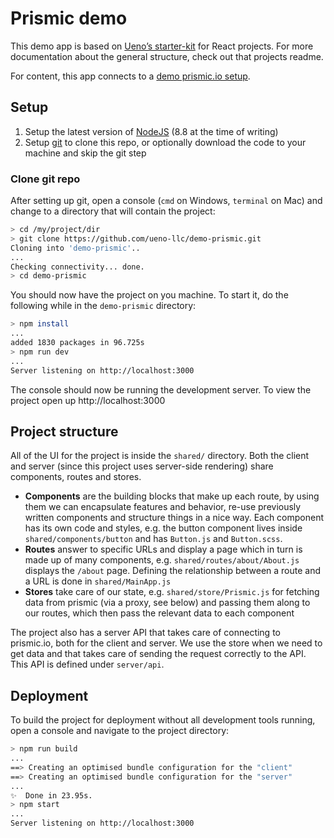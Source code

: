 
# Prismic demo

This demo app is based on [Ueno’s starter-kit](https://github.com/ueno-llc/starter-kit-universally/) for React projects. For more documentation about the general structure, check out that projects readme.

For content, this app connects to a [demo prismic.io setup](https://ueno-starter-kit-universally-test.prismic.io/).

## Setup

1. Setup the latest version of [NodeJS](https://nodejs.org/en/) (8.8 at the time of writing)
2. Setup [git](https://git-scm.com/downloads) to clone this repo, or optionally download the code to your machine and skip the git step

### Clone git repo

After setting up git, open a console (`cmd` on Windows, `terminal` on Mac) and change to a directory that will contain the project:

```bash
> cd /my/project/dir
> git clone https://github.com/ueno-llc/demo-prismic.git
Cloning into 'demo-prismic'..
...
Checking connectivity... done.
> cd demo-prismic
```

You should now have the project on you machine. To start it, do the following while in the `demo-prismic` directory:

```bash
> npm install
...
added 1830 packages in 96.725s
> npm run dev
...
Server listening on http://localhost:3000
```

The console should now be running the development server. To view the project open up http://localhost:3000

## Project structure

All of the UI for the project is inside the `shared/` directory. Both the client and server (since this project uses server-side rendering) share components, routes and stores.

* **Components** are the building blocks that make up each route, by using them we can  encapsulate features and behavior, re-use previously written components and structure things in a nice way. Each component has its own code and styles, e.g. the button component lives inside `shared/components/button` and has `Button.js` and `Button.scss`.
* **Routes** answer to specific URLs and display a page which in turn is made up of many components, e.g. `shared/routes/about/About.js` displays the `/about` page. Defining the relationship between a route and a URL is done in `shared/MainApp.js`
* **Stores** take care of our state, e.g. `shared/store/Prismic.js` for fetching data from prismic (via a proxy, see below) and passing them along to our routes, which then pass the relevant data to each component

The project also has a server API that takes care of connecting to prismic.io, both for the client and server. We use the store when we need to get data and that takes care of sending the request correctly to the API. This API is defined under `server/api`.

## Deployment

To build the project for deployment without all development tools running, open a console and navigate to the project directory:

```bash
> npm run build
...
==> Creating an optimised bundle configuration for the "client"
==> Creating an optimised bundle configuration for the "server"
...
✨  Done in 23.95s.
> npm start
...
Server listening on http://localhost:3000
```
